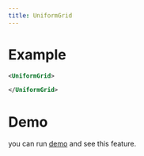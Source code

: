 ```yaml
---
title: UniformGrid
---
```



# Example

```xml
<UniformGrid>

</UniformGrid>
```
# Demo
you can run [demo](https://github.com/WinUICommunity/WinUICommunity) and see this feature.
